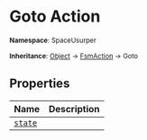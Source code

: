 # Goto Action

<small>**Namespace**: SpaceUsurper</small>

<small>**Inheritance**: [Object](https://docs.microsoft.com/en-us/dotnet/api/system.object?view=netframework-4.5) → [FsmAction](FsmAction.md) → Goto</small>

## Properties

<div markdown="1" class="member-table">

| Name | Description |
| :--- | ----------- |
| [`state`](Goto/state.md) |  | 

</div>


